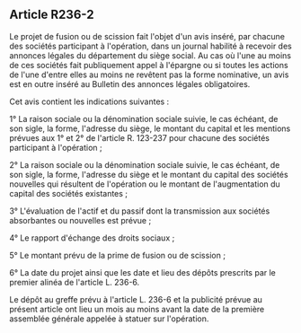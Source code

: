 Article R236-2
----
Le projet de fusion ou de scission fait l'objet d'un avis inséré, par chacune
des sociétés participant à l'opération, dans un journal habilité à recevoir des
annonces légales du département du siège social. Au cas où l'une au moins de ces
sociétés fait publiquement appel à l'épargne ou si toutes les actions de l'une
d'entre elles au moins ne revêtent pas la forme nominative, un avis est en outre
inséré au Bulletin des annonces légales obligatoires.

Cet avis contient les indications suivantes :

1° La raison sociale ou la dénomination sociale suivie, le cas échéant, de son
sigle, la forme, l'adresse du siège, le montant du capital et les mentions
prévues aux 1° et 2° de l'article R. 123-237 pour chacune des sociétés
participant à l'opération ;

2° La raison sociale ou la dénomination sociale suivie, le cas échéant, de son
sigle, la forme, l'adresse du siège et le montant du capital des sociétés
nouvelles qui résultent de l'opération ou le montant de l'augmentation du
capital des sociétés existantes ;

3° L'évaluation de l'actif et du passif dont la transmission aux sociétés
absorbantes ou nouvelles est prévue ;

4° Le rapport d'échange des droits sociaux ;

5° Le montant prévu de la prime de fusion ou de scission ;

6° La date du projet ainsi que les date et lieu des dépôts prescrits par le
premier alinéa de l'article L. 236-6.

Le dépôt au greffe prévu à l'article L. 236-6 et la publicité prévue au présent
article ont lieu un mois au moins avant la date de la première assemblée
générale appelée à statuer sur l'opération.
